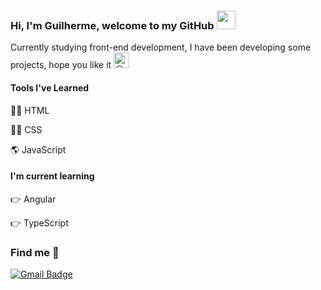 ### Hi, I'm Guilherme, welcome to my GitHub <img src="https://media.giphy.com/media/hvRJCLFzcasrR4ia7z/giphy.gif" width="30" >

Currently studying front-end development, I have been developing some projects, hope you like it <picture>
  <source srcset="https://fonts.gstatic.com/s/e/notoemoji/latest/1f603/512.webp" type="image/webp">
  <img src="https://fonts.gstatic.com/s/e/notoemoji/latest/1f603/512.gif" alt="😃" width="25" height="25">
</picture>

#### Tools I've Learned

🐱‍👓 HTML

🐱‍💻 CSS

🌎 JavaScript

#### I'm current learning

👉 Angular

👉 TypeScript

### Find me 📧
[![Gmail Badge](https://img.shields.io/badge/-guilhermedesouza.dev@gmail.com-c14438?style=flat-square&logo=Gmail&logoColor=white&link=mailto:guilhermedesouza.dev@gmail.com)](mailto:guilhermedesouza.dev@gmail.com)

